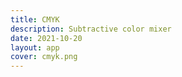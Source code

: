 ```yaml
---
title: CMYK
description: Subtractive color mixer
date: 2021-10-20
layout: app
cover: cmyk.png
---
```

<client-only>

<color-cmyk class="max-h-90svh" />

</client-only>
